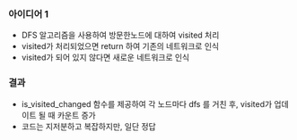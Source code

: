 ### 아이디어 1
  - DFS 알고리즘을 사용하여 방문한노드에 대하여 visited 처리
  - visited가 처리되었으면 return 하여 기존의 네트워크로 인식
  - visited가 되어 있지 않다면 새로운 네트워크로 인식
### 결과
  - is_visited_changed 함수를 제공하여 각 노드마다 dfs 를 거친 후, visited가 업데이트 될 때 카운트 증가
  - 코드는 지저분하고 복잡하지만, 일단 정답
